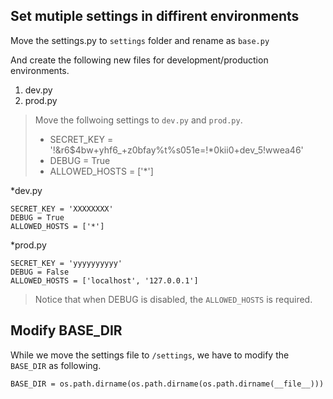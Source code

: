 ## Set mutiple settings in diffirent environments

Move the settings.py to `settings` folder and rename as `base.py`

And create the following new files for development/production environments.
1. dev.py
2. prod.py

> Move the follwoing settings to `dev.py` and `prod.py`.
> 
>* SECRET_KEY = '!&r6$4bw+yhf6_+z0bfay%t%s051e=!*0kii0+dev_5!wwea46'
>* DEBUG = True
>* ALLOWED_HOSTS = ['*']

*dev.py

```
SECRET_KEY = 'XXXXXXXX'
DEBUG = True
ALLOWED_HOSTS = ['*']
```

*prod.py

```
SECRET_KEY = 'yyyyyyyyyy'
DEBUG = False
ALLOWED_HOSTS = ['localhost', '127.0.0.1']
```

> Notice that when DEBUG is disabled, the `ALLOWED_HOSTS` is required.



## Modify BASE_DIR

While we move the settings file to `/settings`, we have to modify the `BASE_DIR` as following.

```
BASE_DIR = os.path.dirname(os.path.dirname(os.path.dirname(__file__)))
```
